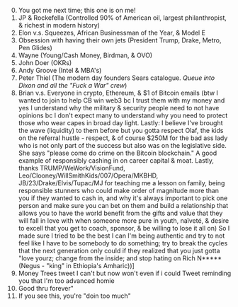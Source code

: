 0. You got me next time; this one is on me!
1. JP & Rockefella (Controlled 90% of American oil, largest philanthropist, & richest in modern history)
2. Elon v.s. Squeezes, African Businessman of the Year, & Model E
3. Obsession with having their own jets (President Trump, Drake, Metro, Pen Glides)
4. Wayne (Young/Cash Money, Birdman, & OVO)
5. John Doer (OKRs)
6. Andy Groove (Intel & MBA's)
7. Peter Thiel (The modern day founders Sears catalogue. *Queue into Dixon and all the "Fuck a War" crew*)
8. Brian v.s. Everyone in crypto, Ethereum, & $1 of Bitcoin emails (btw I wanted to join to help CB win web3 bc I trust them with my money and yes I understand why the military & security people need to not have opinions bc I don't expect many to understand why you need to protect those who wear capes in broad day light. Lastly: I believe I've brought the wave (liquidity) to them before but you gotta respect Olaf, the kids on the referral hustle - respect, & of course $250M for the bad ass lady who is not only part of the success but also was on the legislative side. She says "please come do crime on the Bitcoin blockchain." A good example of responsibly cashing in on career capital & moat. Lastly, thanks TRUMP/WeWork/VisionFund, Leo/Clooney/WillSmithKids/007/Opera/MKBHD, JB/23/Drake/Elvis/Tupac/MJ for teaching me a lesson on family, being responsible stunners who could make order of magnitude more than you if they wanted to cash in, and why it's always important to pick one person and make sure you can bet on them and build a relationship that allows you to have the world benefit from the gifts and value that they will fall in love with when someone more pure in youth, naïveté, & desire to excell that you get to coach, sponsor, & be willing to lose it all on) So I made sure I tried to be the best I can I'm being authentic and try to not feel like I have to be somebody to do something; try to break the cycles that the next generation only could if they realized that you just gotta "love yourz; change from the inside; and stop hating on Rich N***** (Negus - "king" in Ethiopia's Amharic))]
9. Money Trees tweet I can't but now won't even if i could Tweet reminding you that I'm too advanced homie
10. Good thru forever"
11. If you see this, you're "doin too much"
